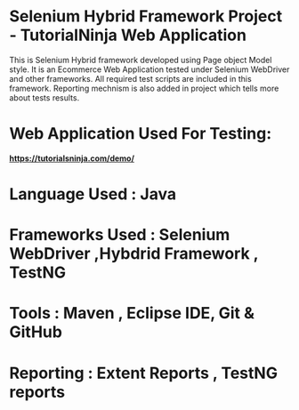 # Selenium Hybrid Framework Project - TutorialNinja Web Application

This is Selenium Hybrid framework developed using Page object Model style. It is an Ecommerce Web Application tested under Selenium WebDriver and other frameworks. All required test scripts are included in this framework. Reporting mechnism is also added in project which tells more about tests results.

# Web Application Used For Testing: 
**https://tutorialsninja.com/demo/**

# Language Used : Java

# Frameworks Used : Selenium WebDriver ,Hybdrid Framework , TestNG

# Tools : Maven , Eclipse IDE, Git & GitHub

# Reporting : Extent Reports , TestNG reports
